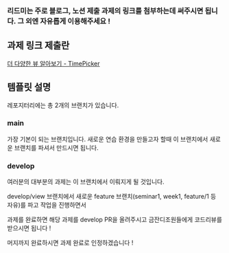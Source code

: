 ### 리드미는 주로 블로그, 노션 제출 과제의 링크를 첨부하는데 써주시면 됩니다. 그 외엔 자유롭게 이용해주세요 !

## 과제 링크 제출란
[더 다양한 뷰 알아보기 - TimePicker](https://taehi.notion.site/TimePicker-e255f3d5350748bf94e993e330f23548)

## 템플릿 설명
레포지터리에는 총 2개의 브랜치가 있습니다.
### main
가장 기본이 되는 브랜치입니다. 새로운 연습 환경을 만들고자 할때 이 브랜치에서 새로운 브랜치를 파셔서 만드시면 됩니다.
### develop
여러분의 대부분의 과제는 이 브랜치에서 이뤄지게 될 것입니다.

develop/view 브랜치에서 새로운 feature 브랜치(seminar1, week1, feature/1 등 자유)를 파고 작업을 진행하면서

과제를 완료하면 해당 과제를 develop PR을 올려주시고 금잔디조원들에게 코드리뷰를 받으시면 됩니다 !

머지까지 완료하시면 과제 완료로 인정하겠습니다 !
